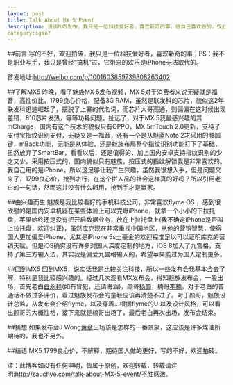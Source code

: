 ```yaml
---
layout: post
title: Talk About MX 5 Event
description: 浅谈MX5发布，我只是一位科技爱好者，喜欢新奇的事，做自己喜欢做的，仅此而已。
category:igao7
---   
```

   
##前言
写的不好，欢迎拍砖，我只是一位科技爱好者，喜欢新奇的事；PS：我不是职业写手，我只是曾经“搞机”过，它带来的欢乐是iPhone无法取代的。

首发地址:<http://weibo.com/p/1001603859739808263402>

##了解MX5
昨晚，看了魅族MX 5发布视频，MX 5对于消费者来说无疑就是福音，高性价比，1799良心价格，配备3G RAM，虽然是联发科的芯片，貌似这2年联发科迅速崛起了，摆脱了上寨的代名词，而芯片大哥高通，则偏偏在这时候出现差错，810芯片发热，等等功耗问题。扯远了，对于MX 5我最感兴趣的其mCharge，国内有这个技术的貌似只有OPPO，MX 5mTouch 2.0更新，支持了支付宝指纹识别支付，无疑又是一福音，还有一个是从魅蓝Note 2才采用的腰圆键，mBack功能，无能是从体验，还是魅族布局整个指纹识别功能打下了基础，虽然放弃了SmartBar，看看以后，还是值得的，加上国内安卓支持指纹识别的少之又少，采用按压式的，国内貌似只有魅族，按压式的指纹解锁我是非常喜欢的。我自己用的是iPhone，所以这足够让我产生兴趣，虽然我很想入手，但是问题又来了，1799良心价，抢到才行，在这个拼人品的社会这样真的好吗？所以引用老白的一句话，然而这并没有什么卵用，抢到手才是赢家。

##由兴趣而生
魅族是我比较看好的手机科技公司，非常喜欢flyme OS ，感到很欣慰的是国内安卓机器在某些体验上可以完爆iPhone，就拿一个小小的下拉托盘，苹果始终还是没有把开启数据业务，放在上拉托盘上(我不确定iPhone是否叫上拉托盘，欢迎纠正)，虽然库克现在非常重视中国地区，从他的营销智慧，使得国人更加偏爱iPhone，尤其是iPhone 5s土豪金的欢迎程度足以可以证明库克的营销天赋，但是iOS确实没有许多对国人深度定制的地方，iOS 8加入了九宫格，支持了第三方输入法，其实我是偏爱九宫格输入的，希望苹果能过为国人定制更多。

##回到MX5
回到MX5，说实话我是比较关注科技，所以一些发布会我基本会去了解，特别是我比较感兴趣的。经过几次观看MX发布会，得知魅族发布会，一般出场，首先老白<a href="http://weibo.com/u/1832973455">白永祥</a>(如有冒犯，还请海涵)，颜哥<a href="http://weibo.com/u/3805445981">杨颜</a>，楠哥<a href="http://weibo.com/newkhonsou">李楠</a>。对于老白的普通话不做过多评价，看过魅族发布会的童鞋应该再清楚不过了。对于颜哥，魅族设计总监，从发布会介绍flyme，以及穿着…根据flyme的UI以及设计风格，可以看出颜哥的大概性格，接下来就是楠哥出场了，最后老白再次出场，发布会结束。

##猜想
如果发布会J Wong<a href="http://weibo.com/meizuhuangzhang">黄章</a>出场该是怎样的一番景象，这应该是许多煤油所期待的，我也不另外。

##结语
MX5 1799良心价，不解释，期待国人做的更好，写的不好，欢迎拍砖。

注：此博客如没有任何申明，皆属于原创，欢迎转载，转载请注明:<a href="http://sauchye.com/talk-about-MX-5-event/">http://sauchye.com/talk-about-MX-5-event/</a>不胜感激。


